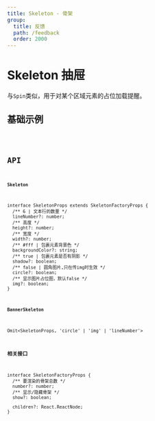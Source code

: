 ```yaml
---
title: Skeleton - 骨架
group:
  title: 反馈
  path: /feedback
  order: 2000
---
```


# Skeleton 抽屉

与`Spin`类似，用于对某个区域元素的占位加载提醒。

## 基础示例

<code src="./demo.tsx" />

## API

**`Skeleton`**

```tsx | pure
interface SkeletonProps extends SkeletonFactoryProps {
  /** 6 | 文本行的数量 */
  lineNumber?: number;
  /** 高度 */
  height?: number;
  /** 宽度 */
  width?: number;
  /** #fff | 包裹元素背景色 */
  backgroundColor?: string;
  /** true | 包裹元素是否有阴影 */
  shadow?: boolean;
  /** false | 圆角图片,只在传img时生效 */
  circle?: boolean;
  /** 显示图片占位图，默认false */
  img?: boolean;
}
```

**`BannerSkeleton`**

```tsx | pure
Omit<SkeletonProps, 'circle' | 'img' | 'lineNumber'>
```

**相关接口**

```tsx | pure
interface SkeletonFactoryProps {
  /** 要渲染的骨架总数 */
  number?: number;
  /** 显示/隐藏骨架 */
  show?: boolean;

  children?: React.ReactNode;
}
```
